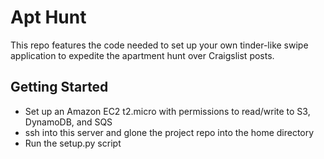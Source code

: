 # Apt Hunt 

This repo features the code needed to set up your own tinder-like swipe application to expedite the apartment hunt over Craigslist posts. 

## Getting Started
* Set up an Amazon EC2 t2.micro with permissions to read/write to S3, DynamoDB, and SQS
* ssh into this server and glone the project repo into the home directory
* Run the setup.py script


